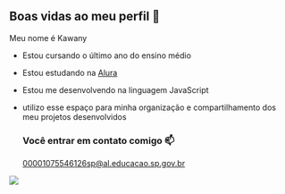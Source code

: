 ## Boas vidas ao meu perfil 🦫

Meu nome é Kawany

- Estou cursando o último ano do ensino médio
- Estou estudando na [Alura](https://www.alura.com.br)
- Estou me desenvolvendo na linguagem JavaScript
- utilizo esse espaço para minha organização e compartilhamento dos meu projetos desenvolvidos

  ### Você entrar em contato comigo 📫

  00001075546126sp@al.educacao.sp.gov.br


![](https://media.tenor.com/I52W87bM7K8AAAAi/anime-aaaa.gif)

